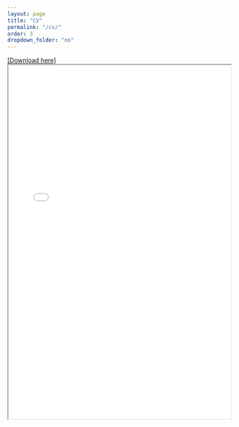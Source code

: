 ```yaml
---
layout: page
title: "CV"
permalink: "/cv/"
order: 3
dropdown_folder: "no"
---
```

<div>
	<u><a href="{{ "/assets/pdfs/CV_JM_Daniel_Velasquez.pdf" | prepend: site.baseurl | prepend: site.url }}" target="_blank"> [Download here] </a></u>
<div>
<iframe src="//www.dropbox.com/s/r4uegusqfsqnrni/CV_daniel_vc_2021.pdf?raw=1" width="100%" height="800"></iframe>
